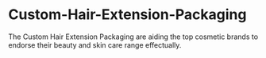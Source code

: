 # Custom-Hair-Extension-Packaging
The Custom Hair Extension Packaging are aiding the top cosmetic brands to endorse their beauty and skin care range effectually.

